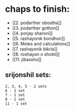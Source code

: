 # chaps to finish:
 - [[2. podarther obostha]]
 - [[3. podarther gothon]]
 - [[4. porjay sharoni]]
 - [[5. rashayonik bondhon]]
 - [[6. Moles and calculations]]
 - [[7. rashayonik bikria]]
 - [[8. roshayon o shokti]]
 - [[11. jibassho]] 
## srijonshil sets:
	2, 3, 4, 5 - 2 sets
	6 - 1 set
	7 - 1 set
	8 - 1 set
	11 - 1 set